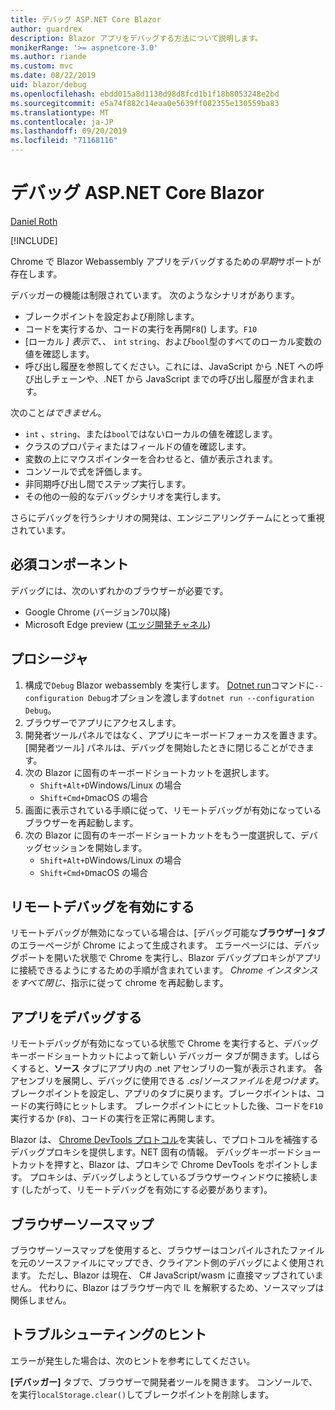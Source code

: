 ```yaml
---
title: デバッグ ASP.NET Core Blazor
author: guardrex
description: Blazor アプリをデバッグする方法について説明します。
monikerRange: '>= aspnetcore-3.0'
ms.author: riande
ms.custom: mvc
ms.date: 08/22/2019
uid: blazor/debug
ms.openlocfilehash: ebdd015a8d1138d98d8fcd1b1f18b8053248e2bd
ms.sourcegitcommit: e5a74f882c14eaa0e5639ff082355e130559ba83
ms.translationtype: MT
ms.contentlocale: ja-JP
ms.lasthandoff: 09/20/2019
ms.locfileid: "71168116"
---
```

# <a name="debug-aspnet-core-blazor"></a>デバッグ ASP.NET Core Blazor

[Daniel Roth](https://github.com/danroth27)

[!INCLUDE[](~/includes/blazorwasm-preview-notice.md)]

Chrome で Blazor Webassembly アプリをデバッグするための*早期*サポートが存在します。

デバッガーの機能は制限されています。 次のようなシナリオがあります。

* ブレークポイントを設定および削除します。
* コードを実行するか、コードの実行を再開`F8`() します。`F10`
* [ローカル *] 表示で*、、 `int` `string`、および`bool`型のすべてのローカル変数の値を確認します。
* 呼び出し履歴を参照してください。これには、JavaScript から .NET への呼び出しチェーンや、.NET から JavaScript までの呼び出し履歴が含まれます。

次のこと*はできません*。

* `int` 、`string`、または`bool`ではないローカルの値を確認します。
* クラスのプロパティまたはフィールドの値を確認します。
* 変数の上にマウスポインターを合わせると、値が表示されます。
* コンソールで式を評価します。
* 非同期呼び出し間でステップ実行します。
* その他の一般的なデバッグシナリオを実行します。

さらにデバッグを行うシナリオの開発は、エンジニアリングチームにとって重視されています。

## <a name="prerequisites"></a>必須コンポーネント

デバッグには、次のいずれかのブラウザーが必要です。

* Google Chrome (バージョン70以降)
* Microsoft Edge preview ([エッジ開発チャネル](https://www.microsoftedgeinsider.com))

## <a name="procedure"></a>プロシージャ

1. 構成で`Debug` Blazor webassembly を実行します。 [Dotnet run](/dotnet/core/tools/dotnet-run)コマンドに`--configuration Debug`オプションを渡します`dotnet run --configuration Debug`。
1. ブラウザーでアプリにアクセスします。
1. 開発者ツールパネルではなく、アプリにキーボードフォーカスを置きます。 [開発者ツール] パネルは、デバッグを開始したときに閉じることができます。
1. 次の Blazor に固有のキーボードショートカットを選択します。
   * `Shift+Alt+D`Windows/Linux の場合
   * `Shift+Cmd+D`macOS の場合
1. 画面に表示されている手順に従って、リモートデバッグが有効になっているブラウザーを再起動します。
1. 次の Blazor に固有のキーボードショートカットをもう一度選択して、デバッグセッションを開始します。
   * `Shift+Alt+D`Windows/Linux の場合
   * `Shift+Cmd+D`macOS の場合

## <a name="enable-remote-debugging"></a>リモートデバッグを有効にする

リモートデバッグが無効になっている場合は、[デバッグ可能な**ブラウザー] タブ**のエラーページが Chrome によって生成されます。 エラーページには、デバッグポートを開いた状態で Chrome を実行し、Blazor デバッグプロキシがアプリに接続できるようにするための手順が含まれています。 *Chrome インスタンスをすべて閉じ*、指示に従って chrome を再起動します。

## <a name="debug-the-app"></a>アプリをデバッグする

リモートデバッグが有効になっている状態で Chrome を実行すると、デバッグ キーボードショートカットによって新しい デバッガー タブが開きます。しばらくすると、**ソース** タブにアプリ内の .net アセンブリの一覧が表示されます。 各アセンブリを展開し、デバッグに使用できる *.cs*/*ソースファイルを見つけます。* ブレークポイントを設定し、アプリのタブに戻ります。ブレークポイントは、コードの実行時にヒットします。 ブレークポイントにヒットした後、コードを`F10`実行するか (`F8`)、コードの実行を正常に再開します。

Blazor は、 [Chrome DevTools プロトコル](https://chromedevtools.github.io/devtools-protocol/)を実装し、でプロトコルを補強するデバッグプロキシを提供します。NET 固有の情報。 デバッグキーボードショートカットを押すと、Blazor は、プロキシで Chrome DevTools をポイントします。 プロキシは、デバッグしようとしているブラウザーウィンドウに接続します (したがって、リモートデバッグを有効にする必要があります)。

## <a name="browser-source-maps"></a>ブラウザーソースマップ

ブラウザーソースマップを使用すると、ブラウザーはコンパイルされたファイルを元のソースファイルにマップでき、クライアント側のデバッグによく使用されます。 ただし、Blazor は現在、 C# JavaScript/wasm に直接マップされていません。 代わりに、Blazor はブラウザー内で IL を解釈するため、ソースマップは関係しません。

## <a name="troubleshooting-tip"></a>トラブルシューティングのヒント

エラーが発生した場合は、次のヒントを参考にしてください。

**[デバッガー]** タブで、ブラウザーで開発者ツールを開きます。 コンソールで、を実行`localStorage.clear()`してブレークポイントを削除します。
